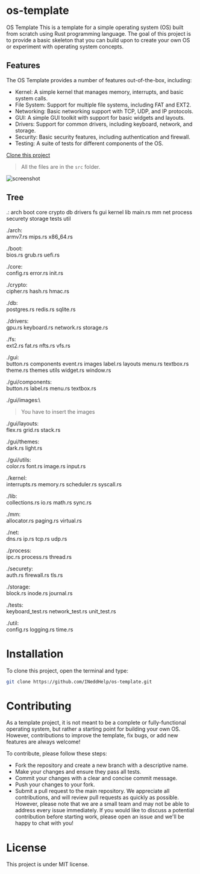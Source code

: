 # os-template

OS Template
This is a template for a simple operating system (OS) built from scratch using Rust programming language. The goal of this project is to provide a basic skeleton that you can build upon to create your own OS or experiment with operating system concepts.

## Features
The OS Template provides a number of features out-of-the-box, including:

- Kernel: A simple kernel that manages memory, interrupts, and basic system calls.
- File System: Support for multiple file systems, including FAT and EXT2.
- Networking: Basic networking support with TCP, UDP, and IP protocols.
- GUI: A simple GUI toolkit with support for basic widgets and layouts.
- Drivers: Support for common drivers, including keyboard, network, and storage.
- Security: Basic security features, including authentication and firewall.
- Testing: A suite of tests for different components of the OS.


[Clone this project](https://github.com/INeddHelp/os-template#installation)

> All the files are in the `src` folder.

![screenshot](https://i.ibb.co/jZ3nWFY/Screenshot-from-2023-05-07-17-31-53.png)

## Tree

.:
arch  boot  core  crypto  db  drivers  fs  gui  kernel  lib  main.rs  mm  net  process  securety  storage  tests  util

./arch:\
armv7.rs  mips.rs  x86_64.rs

./boot:\
bios.rs  grub.rs  uefi.rs

./core:\
config.rs  error.rs  init.rs

./crypto:\
cipher.rs  hash.rs  hmac.rs

./db:\
postgres.rs  redis.rs  sqlite.rs

./drivers:\
gpu.rs  keyboard.rs  network.rs  storage.rs

./fs:\
ext2.rs  fat.rs  nfts.rs  vfs.rs

./gui:\
button.rs  components  event.rs  images  label.rs  layouts  menu.rs  textbox.rs  theme.rs  themes  utils  widget.rs  window.rs

./gui/components:\
button.rs  label.rs  menu.rs  textbox.rs

./gui/images:\
> You have to insert the images

./gui/layouts:\
flex.rs  grid.rs  stack.rs

./gui/themes:\
dark.rs  light.rs

./gui/utils:\
color.rs  font.rs  image.rs  input.rs

./kernel:\
interrupts.rs  memory.rs  scheduler.rs  syscall.rs

./lib:\
collections.rs  io.rs  math.rs  sync.rs

./mm:\
allocator.rs  paging.rs  virtual.rs

./net:\
dns.rs  ip.rs  tcp.rs  udp.rs

./process:\
ipc.rs  process.rs  thread.rs

./securety:\
auth.rs  firewall.rs  tls.rs

./storage:\
block.rs  inode.rs  journal.rs

./tests:\
keyboard_test.rs  network_test.rs  unit_test.rs

./util:\
config.rs  logging.rs  time.rs

# Installation 

To clone this project, open the terminal and type:

```bash
git clone https://github.com/INeddHelp/os-template.git
```

# Contributing  

As a template project, it is not meant to be a complete or fully-functional operating system, but rather a starting point for building your own OS. However, contributions to improve the template, fix bugs, or add new features are always welcome!

To contribute, please follow these steps:

- Fork the repository and create a new branch with a descriptive name.
- Make your changes and ensure they pass all tests.
- Commit your changes with a clear and concise commit message.
- Push your changes to your fork.
- Submit a pull request to the main repository.
We appreciate all contributions, and will review pull requests as quickly as possible. However, please note that we are a small team and may not be able to address every issue immediately. If you would like to discuss a potential contribution before starting work, please open an issue and we'll be happy to chat with you!

# License 

This project is under MIT license.
